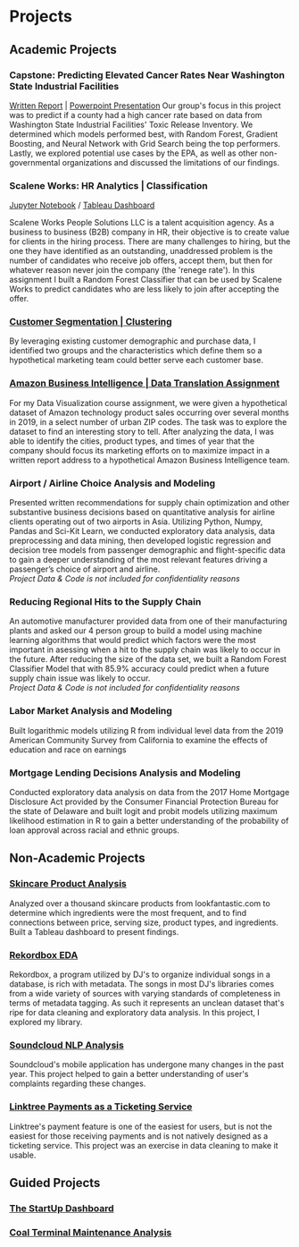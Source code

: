 # Projects

## Academic Projects

### Capstone: Predicting Elevated Cancer Rates Near Washington State Industrial Facilities
<a href='https://github.com/nbcarroll/Data-Science-Projects/blob/main/Carroll%2C%20Debnath%2C%20Geethasree%20K%20N%2C%20Majumder%20-%20%20Final%20Paper%20(Capstone).pdf'>Written Report</a> | <a href="https://github.com/nbcarroll/Projects/blob/main/Final%20Presentation.pptx">Powerpoint Presentation</a>
Our group's focus in this project was to predict if a county had a high cancer rate based on data from Washington State Industrial Facilities' Toxic Release Inventory.  We determined which models performed best, with Random Forest, Gradient Boosting, and Neural Network with Grid Search being the top performers. Lastly, we explored potential use cases by the EPA, as well as other non-governmental organizations and discussed the limitations of our findings.

### Scalene Works: HR Analytics | Classification
<a href='https://github.com/nbcarroll/Data-Science-Projects/blob/main/Scalene%20Works/scalene_works.ipynb'>Jupyter Notebook</a> / <a href='https://public.tableau.com/app/profile/nbcarr0ll/viz/ScaleneWorksHrAnalytics/Dashboard1?publish=yes'>Tableau Dashboard</a>

Scalene Works People Solutions LLC is a talent acquisition agency. As a business to business (B2B) company in HR, their objective is to create value for clients in the hiring process. There are many challenges to hiring, but the one they have identified as an outstanding, unaddressed problem is the number of candidates who receive job offers, accept them, but then for whatever reason never join the company (the 'renege rate'). In this assignment I built a Random Forest Classifier that can be used by Scalene Works to predict candidates who are less likely to join after accepting the offer. 

### <a href='https://github.com/nbcarroll/Projects/blob/main/CustomerSegmentation/MarketCustomerAnalysis.ipynb'>Customer Segmentation | Clustering</a>
By leveraging existing customer demographic and purchase data, I identified two groups and the characteristics which define them so a hypothetical marketing team could better serve each customer base.

### <a href='https://github.com/nbcarroll/Projects/tree/main/Amazon%20Data%20Translation%20Challenge'>Amazon Business Intelligence | Data Translation Assignment</a>
For my Data Visualization course assignment, we were given a hypothetical dataset of Amazon technology product sales occurring over several months in 2019, in a select number of urban ZIP codes. The task was to explore the dataset to find an interesting story to tell. After analyzing the data, I was able to identify the cities, product types, and times of year that the company should focus its marketing efforts on to maximize impact in a written report address to a hypothetical Amazon Business Intelligence team.

### Airport / Airline Choice Analysis and Modeling
Presented written recommendations for supply chain optimization and other substantive business decisions based on quantitative analysis for airline clients operating out of two airports in Asia. Utilizing Python, Numpy, Pandas and Sci-Kit Learn, we conducted exploratory data analysis, data preprocessing and data mining, then developed logistic regression and decision tree models from passenger demographic and flight-specific data to gain a deeper understanding of the most relevant features driving a passenger’s choice of airport and airline.<br>
<i> Project Data & Code is not included for confidentiality reasons</i>

### Reducing Regional Hits to the Supply Chain
An automotive manufacturer provided data from one of their manufacturing plants and asked our 4 person group to build a model using machine learning algorithms that would predict which factors were the most important in asessing when a hit to the supply chain was likely to occur in the future. After reducing the size of the data set, we built a Random Forest Classifier Model that with 85.9% accuracy could predict when a future supply chain issue was likely to occur.<br>
<i> Project Data & Code is not included for confidentiality reasons</i>

### Labor Market Analysis and Modeling
Built logarithmic models utilizing R from individual level data from the 2019 American Community Survey from California to examine the effects of education and race on earnings

### Mortgage Lending Decisions Analysis and Modeling
Conducted exploratory data analysis on data from the 2017 Home Mortgage Disclosure Act provided by the Consumer Financial Protection Bureau for the state of Delaware and built logit and probit models utilizing maximum likelihood estimation in R to gain a better understanding of the probability of loan approval across racial and ethnic groups.

## Non-Academic Projects
### <a href='https://public.tableau.com/app/profile/nbcarr0ll/viz/SkincareProductDashboard/Story?publish=yes'>Skincare Product Analysis</a>
Analyzed over a thousand skincare products from lookfantastic.com to determine which ingredients were the most frequent, and to find connections between price, serving size, product types, and ingredients. Built a Tableau dashboard to present findings.

### <a href='https://github.com/nbcarroll/Data-Science-Projects/blob/main/Rekordbox%20EDA/RekordboxEDA.ipynb'>Rekordbox EDA</a>
Rekordbox, a program utilized by DJ's to organize individual songs in a database, is rich with metadata. The songs in most DJ's libraries comes from a wide variety of sources with varying standards of completeness in terms of metadata tagging. As such it represents an unclean dataset that's ripe for data cleaning and exploratory data analysis. In this project, I explored my library.


### <a href='https://github.com/nbcarroll/Data-Science-Projects/blob/main/Soundcloud%20NLP%20Analysis/SoundcloudAppNLP.ipynb'>Soundcloud NLP Analysis</a>
Soundcloud's mobile application has undergone many changes in the past year. This project helped to gain a better understanding of user's complaints regarding these changes.
### <a href='https://github.com/nbcarroll/Data-Science-Projects/blob/main/Ticketing/ticketing.ipynb'>Linktree Payments as a Ticketing Service</a>
Linktree's payment feature is one of the easiest for users, but is not the easiest for those receiving payments and is not natively designed as a ticketing service. This project was an exercise in data cleaning to make it usable.

## Guided Projects

### <a href='https://public.tableau.com/views/TheStartUpQuadrantAdv_MasterTableauinDataScienceCourse/TheStartupQuadrant?:language=en-US&publish=yes&:display_count=n&:origin=viz_share_link'>The StartUp Dashboard</a>

### <a href='https://public.tableau.com/app/profile/nbcarr0ll/viz/CoalTerminalMaintenanceAnalysis_16771175679180/Report'>Coal Terminal Maintenance Analysis</a>


